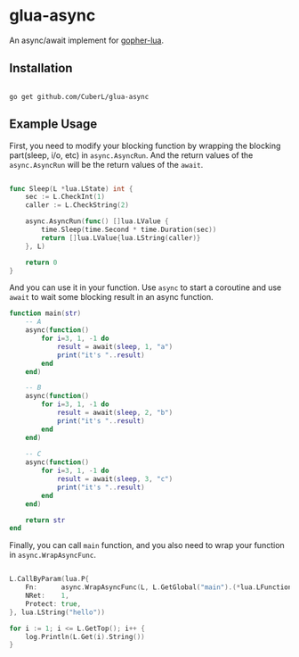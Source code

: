 # glua-async

An async/await implement for [gopher-lua](https://github.com/yuin/gopher-lua).

## Installation

``` shell

go get github.com/CuberL/glua-async

```

## Example Usage

First, you need to modify your blocking function by wrapping the blocking part(sleep, i/o, etc) in `async.AsyncRun`. And the return values of the `async.AsyncRun` will be the return values of the `await`.

``` go

func Sleep(L *lua.LState) int {
    sec := L.CheckInt(1)
    caller := L.CheckString(2)

    async.AsyncRun(func() []lua.LValue {
        time.Sleep(time.Second * time.Duration(sec))
        return []lua.LValue{lua.LString(caller)}
    }, L)

    return 0
}

```

And you can use it in your function. Use `async` to start a coroutine and use `await` to wait some blocking result in an async function.

``` lua
function main(str)
    -- A
    async(function()
        for i=3, 1, -1 do
            result = await(sleep, 1, "a")
            print("it's "..result)
        end
    end)

    -- B
    async(function()
        for i=3, 1, -1 do
            result = await(sleep, 2, "b")
            print("it's "..result)
        end
    end)
    
    -- C
    async(function()
        for i=3, 1, -1 do
            result = await(sleep, 3, "c")
            print("it's "..result)
        end
    end)

    return str
end
```

Finally, you can call `main` function, and you also need to wrap your function in `async.WrapAsyncFunc`.

``` go

L.CallByParam(lua.P{
    Fn:      async.WrapAsyncFunc(L, L.GetGlobal("main").(*lua.LFunction)),
    NRet:    1,
    Protect: true,
}, lua.LString("hello"))

for i := 1; i <= L.GetTop(); i++ {
    log.Println(L.Get(i).String())
}

```